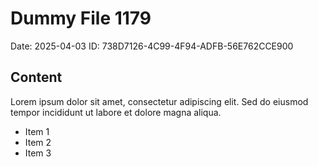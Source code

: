 # Dummy File 1179

Date: 2025-04-03
ID: 738D7126-4C99-4F94-ADFB-56E762CCE900

## Content

Lorem ipsum dolor sit amet, consectetur adipiscing elit.
Sed do eiusmod tempor incididunt ut labore et dolore magna aliqua.

* Item 1
* Item 2
* Item 3


